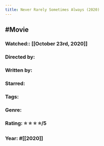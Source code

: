 ```yaml
---
title: Never Rarely Sometimes Always (2020)
---
```


## #Movie
### Watched:: [[October 23rd, 2020]]

### Directed by: 

### Written by:

### Starred:

### Tags:

### Genre:

### Rating: ⭐️ ⭐️ ⭐️ ⭐️/5

### Year: #[[2020]]
